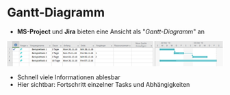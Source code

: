 # Gantt-Diagramm

- **MS-Project** und **Jira** bieten eine Ansicht als "*Gantt-Diagramm*" an

![ms_gantt](folien/4_projektorganisation/images/ms_gantt.png "MS-Project: Gantt-Diagramm")

- Schnell viele Informationen ablesbar
- Hier sichtbar: Fortschritt einzelner Tasks und Abhängigkeiten
